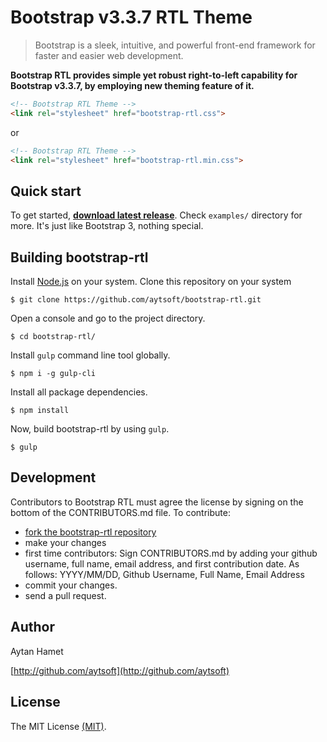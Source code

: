 # Bootstrap v3.3.7 RTL Theme
> Bootstrap is a sleek, intuitive, and powerful front-end framework for faster and easier web development.

**Bootstrap RTL provides simple yet robust right-to-left capability for Bootstrap v3.3.7, by employing new theming feature of it.**
```HTML
<!-- Bootstrap RTL Theme -->
<link rel="stylesheet" href="bootstrap-rtl.css">
```
or
```HTML
<!-- Bootstrap RTL Theme -->
<link rel="stylesheet" href="bootstrap-rtl.min.css">
```


Quick start
-----------------
To get started, **[download latest release](https://github.com/aytsoft/bootstrap-rtl/releases/latest)**. Check `examples/` directory for more. It's just like Bootstrap 3, nothing special.

Building bootstrap-rtl
-----------------
Install [Node.js](https://nodejs.org/en/) on your system.
Clone this repository on your system
```
$ git clone https://github.com/aytsoft/bootstrap-rtl.git
```
Open a console and go to the project directory.
```
$ cd bootstrap-rtl/
```
Install `gulp` command line tool globally.
```
$ npm i -g gulp-cli
```
Install all package dependencies.
```
$ npm install
```
Now, build bootstrap-rtl by using `gulp`.
```
$ gulp
```
Development
-----------------

Contributors to Bootstrap RTL must agree the license by signing on the bottom of the CONTRIBUTORS.md file. To contribute:

* [fork the bootstrap-rtl repository](https://github.com/aytsoft/bootstrap-rtl/fork)
* make your changes
* first time contributors: Sign CONTRIBUTORS.md by adding your github username, full name, email address, and first contribution date. As follows: YYYY/MM/DD, Github Username, Full Name, Email Address
* commit your changes.
* send a pull request.

Author
-----------------
Aytan Hamet

[http://github.com/aytsoft](http://github.com/aytsoft)

License
-----------------
The MIT License [(MIT)](https://github.com/aytsoft/bootstrap-rtl/blob/master/LICENSE).
